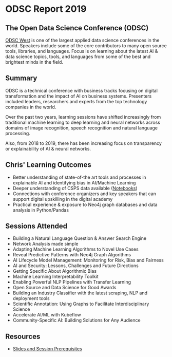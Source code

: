 # ODSC Report 2019

## The Open Data Science Conference (ODSC)

[ODSC West](https://odsc.com/california/schedule-2019/) is one of the largest applied data science conferences in the world. Speakers include some of the core contributors to many open source tools, libraries, and languages. Focus is on learning about the latest AI & data science topics, tools, and languages from some of the best and brightest minds in the field.

## Summary

ODSC is a technical conference with business tracks focusing on digital transformation and the impact of AI on business systems. Presenters included leaders, researchers and experts from the top technology companies in the world.

Over the past two years, learning sessions have shifted increasingly from traditional machine learning to deep learning and neural networks across domains of image recognition, speech recognition and natural language processing.

Also, from 2018 to 2019, there has been increasing focus on transparency or explainability of AI & neural networks.

## Chris' Learning Outcomes

* Better understanding of state-of-the art tools and processes in explainable AI and identifying bias in AI/Machine Learning
* Deeper understanding of CSPS data available ([Notebooks](https://github.com/ToferC/csps_data_notebooks))
* Connections with conference organizers and key speakers that can support digital upskilling in the digital academy
* Practical experience & exposure to Neo4j graph databases and data analysis in Python/Pandas


## Sessions Attended

* Building a Natural Language Question & Answer Search Engine
* Network Analysis made simple
* Adapting Machine Learning Algorithms to Novel Use Cases
* Reveal Predictive Patterns with Neo4j Graph Algorithms
* AI Lifecycle Model Management: Monitoring for Risk, Bias and Fairness
* AI and Security: Lessons, Challenges and Future Directions
* Getting Specific About Algorithmic Bias
* Machine Learning Interpretability Toolkit
* Enabling Powerful NLP Pipelines with Transfer Learning
* Open Source and Data Science for Good Awards
* Building an Industry Classifier with the latest scraping, NLP and deployment tools
* Scientific Annotation: Using Graphs to Facilitate Interdisciplinary Science
* Accelerate AI/ML with Kubeflow
* Community-Specific AI: Building Solutions for Any Audience

## Resources

* [Slides and Session Prerequisites](https://odsc.com/california/west-2019-prereqs/)



